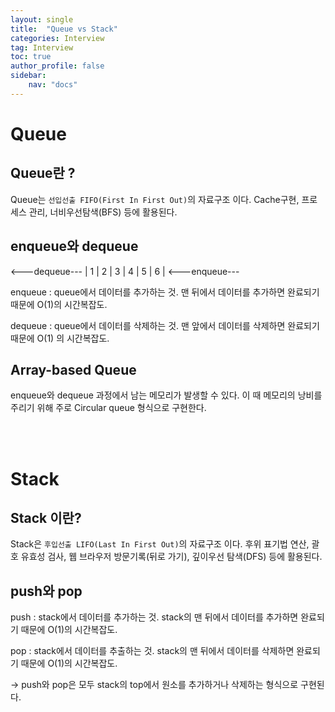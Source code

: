 ```yaml
---
layout: single
title:  "Queue vs Stack"
categories: Interview
tag: Interview
toc: true
author_profile: false
sidebar:
    nav: "docs"
---
```



# Queue

##  Queue란 ?

Queue는 `선입선출 FIFO(First In First Out)`의 자료구조 이다. Cache구현, 프로세스 관리, 너비우선탐색(BFS) 등에 활용된다.

## enqueue와 dequeue

<---dequeue--- | 1 | 2 | 3 | 4 | 5 | 6 | <---enqueue--- <br/>


enqueue : queue에서 데이터를 추가하는 것. 맨 뒤에서 데이터를 추가하면 완료되기 때문에 O(1)의 시간복잡도.

dequeue : queue에서 데이터를 삭제하는 것. 맨 앞에서 데이터를 삭제하면 완료되기 때문에 O(1)
의 시간복잡도.

## Array-based Queue

enqueue와 dequeue 과정에서 남는 메모리가 발생할 수 있다. 이 때 메모리의 낭비를 주리기 위해 주로 Circular queue 형식으로 구현한다.


<br/>
<br/>

# Stack

## Stack 이란?

Stack은 `후입선출 LIFO(Last In First Out)`의 자료구조 이다. 후위 표기법 연산, 괄호 유효성 검사, 웹 브라우저 방문기록(뒤로 가기), 깊이우선 탐색(DFS) 등에 활용된다.

## push와 pop

push : stack에서 데이터를 추가하는 것. stack의 맨 뒤에서 데이터를 추가하면 완료되기 때문에 O(1)의 시간복잡도.

pop : stack에서 데이터를 추출하는 것. stack의 맨 뒤에서 데이터를 삭제하면 완료되기 때문에 O(1)의 시간복잡도.

-> push와 pop은 모두 stack의 top에서 원소를 추가하거나 삭제하는 형식으로 구현된다.

